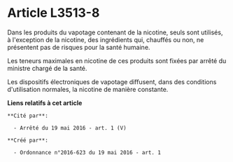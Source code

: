 # Article L3513-8

Dans les produits du vapotage contenant de la nicotine, seuls sont utilisés, à l'exception de la nicotine, des ingrédients
qui, chauffés ou non, ne présentent pas de risques pour la santé humaine. 

Les teneurs maximales en nicotine de ces produits sont fixées par arrêté du ministre chargé de la santé. 

Les dispositifs électroniques de vapotage diffusent, dans des conditions d'utilisation normales, la nicotine de manière
constante.

**Liens relatifs à cet article**

	**Cité par**:

	  - Arrêté du 19 mai 2016 - art. 1 (V)

	**Créé par**:

	  - Ordonnance n°2016-623 du 19 mai 2016 - art. 1
